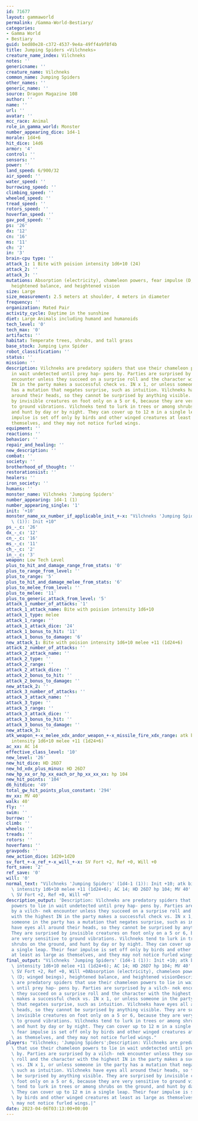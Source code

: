 ```yaml
---
id: 71677
layout: gammaworld
permalink: /Gamma-World-Bestiary/
categories:
- Gamma World
- Bestiary
guid: bed80e28-c372-4537-9e4a-49ff4a9f8f4b
title: Jumping Spiders «Vilchneks»
creature_name_index: Vilchneks
notes: ''
genericname: ''
creature_name: Vilchneks
common_name: Jumping Spiders
other_names: ''
generic_name: ''
source: Dragon Magazine 108
author: ''
name: ''
url: ''
avatar: ''
mcc_race: Animal
role_in_gamma_world: Monster
number_appearing_dice: 1d4-1
morale: 1d4+6
hit_dice: 14d6
armor: '4'
control: ''
sensors: ''
power: ''
land_speed: 6/900/32
air_speed: ''
water_speed: ''
burrowing_speed: ''
climbing_speed: ''
wheeled_speed: ''
tread_speed: ''
rotors_speed: ''
hoverfan_speed: ''
gav_pod_speed: ''
ps: '26'
dx: '12'
cn: '16'
ms: '11'
ch: '2'
in: '3'
brain-cpu type: ''
attack_1: 1 Bite with poision intensity 1d6+10 (24)
attack_2: ''
attack_3: ''
mutations: Absorption (electricity), chameleon powers, fear impulse (D; winged beings),
  heightened balance, and heightened vision
size: Large
size_measurement: 2.5 meters at shoulder, 4 meters in diameter
frequency: ''
organization: Mated Pair
activity_cycle: Daytime in the sunshine
diet: Large Animals including humand and humanoids
tech_level: '0'
tech_max: '0'
artifacts: ''
habitat: Temperate trees, shrubs, and tall grass
base_stock: Jumping Lynx Spider
robot_classification: ''
status: ''
mission: ''
description: Vilchneks are predatory spiders that use their chameleon powers to lie
  in wait undetected until prey hap- pens by. Parties are surprised by a vilch- nek
  encounter unless they succeed on a surprise roll and the character with the highest
  IN in the party makes a successful check vs. IN x 1, or unless someone in the party
  has a mutation that negates surprise, such as intuition. Vilchneks have eyes all
  around their heads, so they cannot be surprised by anything visible. They are surprised
  by invisible creatures on foot only on a 5 or 6, because they are very sensitive
  to ground vibrations. Vilchneks tend to lurk in trees or among shrubs on the ground,
  and hunt by day or by night. They can cover up to 12 m in a single leap. Their fear
  impulse is set off only by birds and other winged creatures at least as large as
  themselves, and they may not notice furled wings.
equipment: ''
reactions: ''
behavior: ''
repair_and_healing: ''
new_description: ''
combat: ''
society: ''
brotherhood_of_thought: ''
restorationsist: ''
healers: ''
iron_society: ''
humans: ''
monster_name: Vilchneks 'Jumping Spiders'
number_appearing: 1d4-1 (1)
number_appearing_single: '1'
init: '+10'
monster_name_xx_number_if_applicable_init_+-x: "Vilchneks 'Jumping Spiders' (1d4-1\
  \ (1)): Init +10"
ps_-_c: '26'
dx_-_c: '12'
cn_-_c: '16'
ms_-_c: '11'
ch_-_c: '2'
in_-_c: '3'
weapon: Low Tech Level
plus_to_hit_and_damage_range_from_stats: '0'
plus_to_range_from_level: ''
plus_to_range: '5'
plus_to_hit_and_damage_melee_from_stats: '6'
plus_to_melee_from_level: ''
plus_to_melee: '11'
plus_to_generic_attack_from_level: '5'
attack_1_number_of_attacks: '1'
attack_1_attack_name: Bite with poision intensity 1d6+10
attack_1_type: melee
attack_1_range: ''
attack_1_attack_dice: '24'
attack_1_bonus_to_hit: '11'
attack_1_bonus_to_damage: '6'
new_attack_1: Bite with poision intensity 1d6+10 melee +11 (1d24+6)
attack_2_number_of_attacks: ''
attack_2_attack_name: ''
attack_2_type: ''
attack_2_range: ''
attack_2_attack_dice: ''
attack_2_bonus_to_hit: ''
attack_2_bonus_to_damage: ''
new_attack_2: ''
attack_3_number_of_attacks: ''
attack_3_attack_name: ''
attack_3_type: ''
attack_3_range: ''
attack_3_attack_dice: ''
attack_3_bonus_to_hit: ''
attack_3_bonus_to_damage: ''
new_attack_3: ''
atk_weapon_+-x_melee_xdx_andor_weapon_+-x_missile_fire_xdx_range: atk bite with poision
  intensity 1d6+10 melee +11 (1d24+6)
ac_xx: AC 14
effective_class_level: '10'
new_level: '26'
new_hit_dice: HD 26D7
new_hd_xdx_plus_minus: HD 26D7
new_hp_xx_or_hp_xx_each_or_hp_xx_xx_xx: hp 104
new_hit_points: '104'
d6_hitdice: '49'
total_gw_hit_points_plus_constant: '294'
mv_xx: MV 40'
walk: 40'
fly: ''
swim: ''
burrow: ''
climb: ''
wheels: ''
treads: ''
rotors: ''
hoverfans: ''
gravpods: ''
new_action_dice: 1d20+1d20
sv_fort_+-x_ref_+-x_will_+-x: SV Fort +2, Ref +0, Will +0
fort_save: '2'
ref_save: '0'
will: '0'
normal_text: "Vilchneks 'Jumping Spiders' (1d4-1 (1)): Init +10; atk bite with poision\
  \ intensity 1d6+10 melee +11 (1d24+6); AC 14; HD 26D7 hp 104; MV 40' ; 1d20+1d20;\
  \ SV Fort +2, Ref +0, Will +0"
description_output: 'Description: Vilchneks are predatory spiders that use their chameleon
  powers to lie in wait undetected until prey hap- pens by. Parties are surprised
  by a vilch- nek encounter unless they succeed on a surprise roll and the character
  with the highest IN in the party makes a successful check vs. IN x 1, or unless
  someone in the party has a mutation that negates surprise, such as intuition. Vilchneks
  have eyes all around their heads, so they cannot be surprised by anything visible.
  They are surprised by invisible creatures on foot only on a 5 or 6, because they
  are very sensitive to ground vibrations. Vilchneks tend to lurk in trees or among
  shrubs on the ground, and hunt by day or by night. They can cover up to 12 m in
  a single leap. Their fear impulse is set off only by birds and other winged creatures
  at least as large as themselves, and they may not notice furled wings.'
final_output: "Vilchneks 'Jumping Spiders' (1d4-1 (1)): Init +10; atk bite with poision\
  \ intensity 1d6+10 melee +11 (1d24+6); AC 14; HD 26D7 hp 104; MV 40' ; 1d20+1d20;\
  \ SV Fort +2, Ref +0, Will +0Absorption (electricity), chameleon powers, fear impulse\
  \ (D; winged beings), heightened balance, and heightened visionDescription: Vilchneks\
  \ are predatory spiders that use their chameleon powers to lie in wait undetected\
  \ until prey hap- pens by. Parties are surprised by a vilch- nek encounter unless\
  \ they succeed on a surprise roll and the character with the highest IN in the party\
  \ makes a successful check vs. IN x 1, or unless someone in the party has a mutation\
  \ that negates surprise, such as intuition. Vilchneks have eyes all around their\
  \ heads, so they cannot be surprised by anything visible. They are surprised by\
  \ invisible creatures on foot only on a 5 or 6, because they are very sensitive\
  \ to ground vibrations. Vilchneks tend to lurk in trees or among shrubs on the ground,\
  \ and hunt by day or by night. They can cover up to 12 m in a single leap. Their\
  \ fear impulse is set off only by birds and other winged creatures at least as large\
  \ as themselves, and they may not notice furled wings."
players: "Vilchneks; 'Jumping Spiders';Description: Vilchneks are predatory spiders\
  \ that use their chameleon powers to lie in wait undetected until prey hap- pens\
  \ by. Parties are surprised by a vilch- nek encounter unless they succeed on a surprise\
  \ roll and the character with the highest IN in the party makes a successful check\
  \ vs. IN x 1, or unless someone in the party has a mutation that negates surprise,\
  \ such as intuition. Vilchneks have eyes all around their heads, so they cannot\
  \ be surprised by anything visible. They are surprised by invisible creatures on\
  \ foot only on a 5 or 6, because they are very sensitive to ground vibrations. Vilchneks\
  \ tend to lurk in trees or among shrubs on the ground, and hunt by day or by night.\
  \ They can cover up to 12 m in a single leap. Their fear impulse is set off only\
  \ by birds and other winged creatures at least as large as themselves, and they\
  \ may not notice furled wings.|"
date: 2023-04-06T03:13:00+00:00
---
```

</br>
